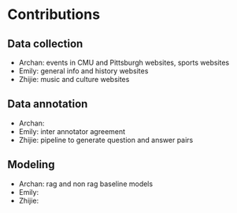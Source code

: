 # Contributions

## Data collection
* Archan: events in CMU and Pittsburgh websites, sports websites
* Emily: general info and history websites
* Zhijie: music and culture websites

## Data annotation
* Archan: 
* Emily: inter annotator agreement
* Zhijie: pipeline to generate question and answer pairs

## Modeling
* Archan: rag and non rag baseline models
* Emily:
* Zhijie:
